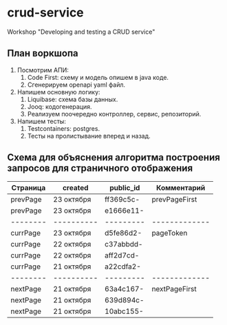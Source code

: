 # crud-service

Workshop "Developing and testing a CRUD service"

## План воркшопа

1. Посмотрим АПИ:
    1. Code First: схему и модель опишем в java коде.
    2. Сгенерируем openapi yaml файл.
2. Напишем основную логику:
    1. Liquibase: схема базы данных.
    2. Jooq: кодогенерация.
    3. Реализуем поочередно контроллер, сервис, репозиторий.
3. Напишем тесты:
    1. Testcontainers: postgres.
    2. Тесты на пролистывание вперед и назад.

## Схема для объяснения алгоритма построения запросов для страничного отображения

| Страница | created    | public_id | Комментарий   |
|----------|------------|-----------|---------------|
| prevPage | 23 октября | ff369c5c- | prevPageFirst |
| prevPage | 23 октября | e1666e11- |               |
| -------- | ---------- | --------- | ------------- |  
| currPage | 23 октября | d5fe86d2- | pageToken     |
| currPage | 22 октября | c37abbdd- |               |
| currPage | 22 октября | aff2d7cd- |               |
| currPage | 21 октября | a22cdfa2- |               |
| -------- | ---------- | --------- | ------------- |  
| nextPage | 21 октября | 63a4c167- | nextPageFirst |
| nextPage | 21 октября | 639d894c- |               |
| nextPage | 21 октября | 10abc155- |               |

